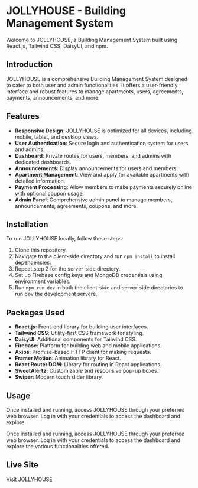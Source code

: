 # JOLLYHOUSE - Building Management System

Welcome to JOLLYHOUSE, a Building Management System built using React.js, Tailwind CSS, DaisyUI, and npm.

## Introduction

JOLLYHOUSE is a comprehensive Building Management System designed to cater to both user and admin functionalities. It offers a user-friendly interface and robust features to manage apartments, users, agreements, payments, announcements, and more.

## Features

- **Responsive Design**: JOLLYHOUSE is optimized for all devices, including mobile, tablet, and desktop views.
- **User Authentication**: Secure login and authentication system for users and admins.
- **Dashboard**: Private routes for users, members, and admins with dedicated dashboards.
- **Announcements**: Display announcements for users and members.
- **Apartment Management**: View and apply for available apartments with detailed information.
- **Payment Processing**: Allow members to make payments securely online with optional coupon usage.
- **Admin Panel**: Comprehensive admin panel to manage members, announcements, agreements, coupons, and more.

## Installation

To run JOLLYHOUSE locally, follow these steps:

1. Clone this repository.
2. Navigate to the client-side directory and run `npm install` to install dependencies.
3. Repeat step 2 for the server-side directory.
4. Set up Firebase config keys and MongoDB credentials using environment variables.
5. Run `npm run dev` in both the client-side and server-side directories to run dev the development servers.

## Packages Used

- **React.js**: Front-end library for building user interfaces.
- **Tailwind CSS**: Utility-first CSS framework for styling.
- **DaisyUI**: Additional components for Tailwind CSS.
- **Firebase**: Platform for building web and mobile applications.
- **Axios**: Promise-based HTTP client for making requests.
- **Framer Motion**: Animation library for React.
- **React Router DOM**: Library for routing in React applications.
- **SweetAlert2**: Customizable and responsive pop-up boxes.
- **Swiper**: Modern touch slider library.

## Usage

Once installed and running, access JOLLYHOUSE through your preferred web browser. Log in with your credentials to access the dashboard and explore

Once installed and running, access JOLLYHOUSE through your preferred web browser. Log in with your credentials to access the dashboard and explore the various functionalities offered.

 
## Live Site

[Visit JOLLYHOUSE](https://assignment12jollyhome.netlify.app)